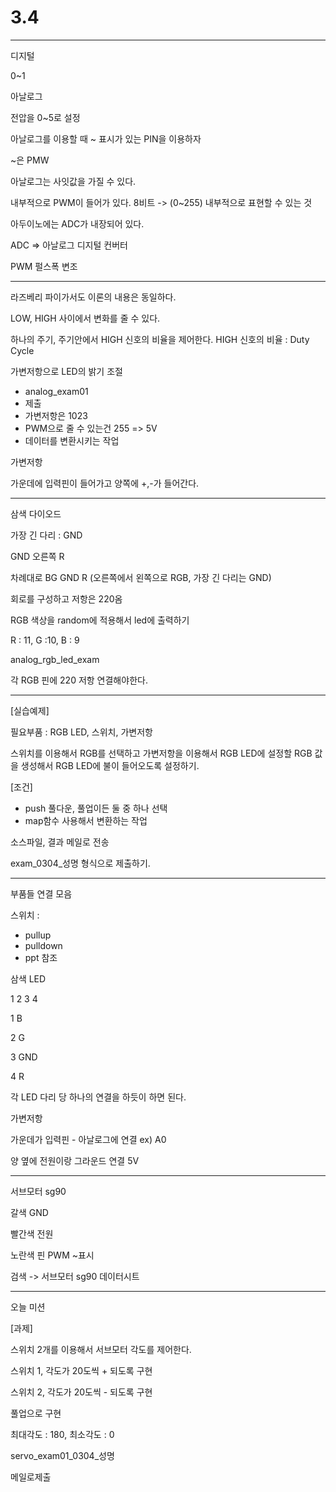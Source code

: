 # 3.4

---





디지털

0~1



아날로그

전압을 0~5로 설정



아날로그를 이용할 때 ~ 표시가 있는 PIN을 이용하자

~은 PMW





아날로그는 사잇값을 가질 수 있다.

내부적으로 PWM이 들어가 있다. 8비트 -> (0~255) 내부적으로 표현할 수 있는 것



아두이노에는 ADC가 내장되어 있다.

ADC => 아날로그 디지털 컨버터



PWM 펄스폭 변조

---

라즈베리 파이가서도 이론의 내용은 동일하다.

LOW, HIGH 사이에서 변화를 줄 수 있다. 

하나의 주기, 주기안에서 HIGH 신호의 비율을 제어한다. HIGH 신호의 비율 : Duty Cycle



가변저항으로 LED의 밝기 조절

- analog_exam01
- 제출
- 가변저항은 1023
- PWM으로 줄 수 있는건 255 => 5V
- 데이터를 변환시키는 작업





가변저항

가운데에 입력핀이 들어가고 양쪽에 +,-가 들어간다.



---

삼색 다이오드

가장 긴 다리 : GND

GND 오른쪽 R

차례대로 BG GND R (오른쪽에서 왼쪽으로 RGB, 가장 긴 다리는 GND)



회로를 구성하고  저항은 220옴

RGB 색상을 random에 적용해서 led에 출력하기

R : 11, G :10, B : 9

analog_rgb_led_exam

각 RGB 핀에 220 저항 연결해야한다.



---

[실습예제]

필요부품 : RGB LED, 스위치, 가변저항

스위치를 이용해서 RGB를 선택하고 가변저항을 이용해서 RGB LED에 설정할 RGB 값을 생성해서 RGB LED에 불이 들어오도록 설정하기.

[조건]

- push 풀다운, 풀업이든 둘 중 하나 선택
- map함수 사용해서 변환하는 작업



소스파일, 결과 메일로 전송 

exam_0304_성명 형식으로 제출하기.



---

부품들 연결 모음

스위치 :

* pullup
* pulldown
* ppt 참조



삼색 LED

1 2 3 4 

1 B

2 G

3 GND

4 R 

각 LED 다리 당 하나의 연결을 하듯이 하면 된다.



가변저항

가운데가 입력핀 - 아날로그에 연결 ex) A0

양 옆에 전원이랑 그라운드 연결 5V



---



서브모터 sg90 

갈색 GND

빨간색 전원

노란색 핀 PWM ~표시

검색 -> 서브모터 sg90 데이터시트



---

오늘 미션

[과제]

스위치 2개를 이용해서 서브모터 각도를 제어한다.

스위치 1, 각도가 20도씩 + 되도록 구현

스위치 2, 각도가 20도씩 - 되도록 구현

풀업으로 구현

최대각도 : 180, 최소각도 : 0

servo_exam01_0304_성명

메일로제출



